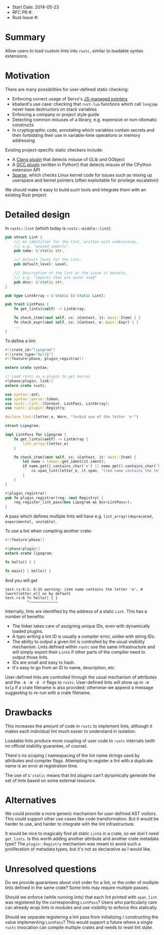 - Start Date: 2014-05-23
- RFC PR #:
- Rust Issue #:

# Summary

Allow users to load custom lints into `rustc`, similar to loadable syntax extensions.

# Motivation

There are many possibilities for user-defined static checking:

* Enforcing correct usage of Servo's [JS-managed pointers](https://github.com/mozilla/servo/blob/master/src/components/script/dom/bindings/js.rs)
* kballard's use case: checking that `rust-lua` functions which call `longjmp` never have destructors on stack variables
* Enforcing a company or project style guide
* Detecting common misuses of a library, e.g. expensive or non-idiomatic constructs
* In cryptographic code, annotating which variables contain secrets and then forbidding their use in variable-time operations or memory addressing

Existing project-specific static checkers include:

* A [Clang plugin](https://tecnocode.co.uk/2013/12/09/clang-plugin-for-glib-and-gnome/) that detects misuse of GLib and GObject
* A [GCC plugin](https://gcc-python-plugin.readthedocs.org/en/latest/cpychecker.html) (written in Python!) that detects misuse of the CPython extension API
* [Sparse](https://sparse.wiki.kernel.org/index.php/Main_Page), which checks Linux kernel code for issues such as mixing up userspace and kernel pointers (often exploitable for privilege escalation)

We should make it easy to build such tools and integrate them with an existing Rust project.

# Detailed design

In `rustc::lint` (which today is `rustc::middle::lint`):

~~~ .rs
pub struct Lint {
    /// An identifier for the lint, written with underscores,
    /// e.g. "unused_imports".
    pub name: &'static str,

    /// Default level for the lint.
    pub default_level: Level,

    /// Description of the lint or the issue it detects,
    /// e.g. "imports that are never used"
    pub desc: &'static str,
}

pub type LintArray = &'static [&'static Lint];

pub trait LintPass {
    fn get_lints(&self) -> LintArray;

    fn check_item(&mut self, cx: &Context, it: &ast::Item) { }
    fn check_expr(&mut self, cx: &Context, e: &ast::Expr) { }
    ...
}
~~~

To define a lint:

~~~ .rs
#![crate_id="lipogram"]
#![crate_type="dylib"]
#![feature(phase, plugin_registrar)]

extern crate syntax;

// Load rustc as a plugin to get macros
#[phase(plugin, link)]
extern crate rustc;

use syntax::ast;
use syntax::parse::token;
use rustc::lint::{Context, LintPass, LintArray};
use rustc::plugin::Registry;

declare_lint!(letter_e, Warn, "forbid use of the letter 'e'")

struct Lipogram;

impl LintPass for Lipogram {
    fn get_lints(&self) -> LintArray {
        lint_array!(letter_e)
    }

    fn check_item(&mut self, cx: &Context, it: &ast::Item) {
        let name = token::get_ident(it.ident);
        if name.get().contains_char('e') || name.get().contains_char('E') {
            cx.span_lint(letter_e, it.span, "item name contains the letter 'e'");
        }
    }
}

#[plugin_registrar]
pub fn plugin_registrar(reg: &mut Registry) {
    reg.register_lint_pass(box Lipogram as Box<LintPass>);
}
~~~

A pass which defines multiple lints will have e.g. `lint_array!(deprecated, experimental, unstable)`.

To use a lint when compiling another crate:

~~~ .rs
#![feature(phase)]

#[phase(plugin)]
extern crate lipogram;

fn hello() { }

fn main() { hello() }
~~~

And you will get

~~~
test.rs:6:1: 6:15 warning: item name contains the letter 'e', #[warn(letter_e)] on by default
test.rs:6 fn hello() { }
          ^~~~~~~~~~~~~~
~~~

Internally, lints are identified by the address of a static `Lint`.  This has a number of benefits:

* The linker takes care of assigning unique IDs, even with dynamically loaded plugins.
* A typo writing a lint ID is usually a compiler error, unlike with string IDs.
* The ability to output a given lint is controlled by the usual visibility mechanism.  Lints defined within `rustc` use the same infrastructure and will simply export their `Lint`s if other parts of the compiler need to output those lints.
* IDs are small and easy to hash.
* It's easy to go from an ID to name, description, etc.

User-defined lints are controlled through the usual mechanism of attributes and the `-A -W -D -F` flags to `rustc`.  User-defined lints will show up in `-W help` if a crate filename is also provided; otherwise we append a message suggesting to re-run with a crate filename.

# Drawbacks

This increases the amount of code in `rustc` to implement lints, although it makes each individual lint much easier to understand in isolation.

Loadable lints produce more coupling of user code to `rustc` internals (with no official stability guarantee, of course).

There's no scoping / namespacing of the lint name strings used by attributes and compiler flags.  Attempting to register a lint with a duplicate name is an error at registration time.

The use of `&'static` means that lint plugins can't dynamically generate the set of lints based on some external resource.

# Alternatives

We could provide a more generic mechanism for user-defined AST visitors.  This could support other use cases like code transformation.  But it would be harder to use, and harder to integrate with the lint infrastructure.

It would be nice to magically find all static `Lint`s in a crate, so we don't need `get_lints`.  Is this worth adding another attribute and another crate metadata type?  The `plugin::Registry` mechanism was meant to avoid such a proliferation of metadata types, but it's not as declarative as I would like.

# Unresolved questions

Do we provide guarantees about visit order for a lint, or the order of multiple lints defined in the same crate?  Some lints may require multiple passes.

Should we enforce (while running lints) that each lint printed with `span_lint` was registered by the corresponding `LintPass`?  Users who particularly care can already wrap lints in modules and use visibility to enforce this statically.

Should we separate registering a lint pass from initializing / constructing the value implementing `LintPass`?  This would support a future where a single `rustc` invocation can compile multiple crates and needs to reset lint state.
